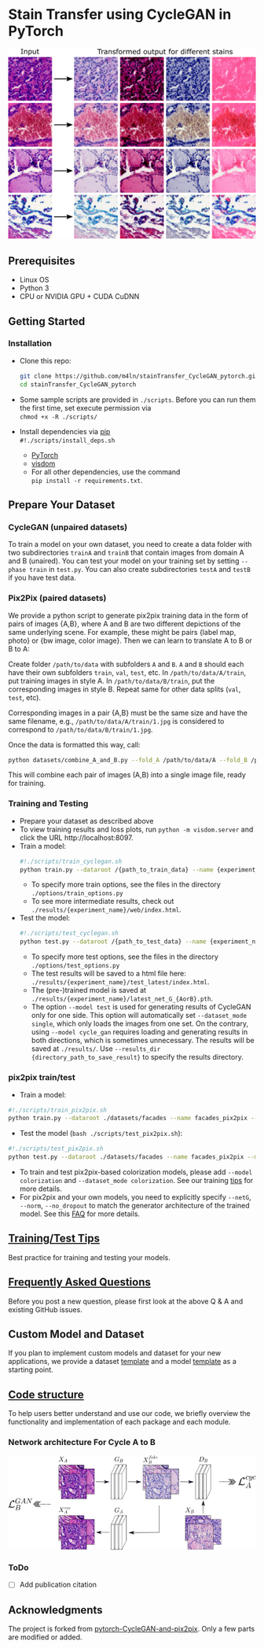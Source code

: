 # Stain Transfer using CycleGAN in PyTorch
<img src="./imgs/example_image_readme.png" alt="example" width="600"/>

## Prerequisites
- Linux OS
- Python 3
- CPU or NVIDIA GPU + CUDA CuDNN

## Getting Started
### Installation

- Clone this repo:
    ```bash
    git clone https://github.com/m4ln/stainTransfer_CycleGAN_pytorch.git
    cd stainTransfer_CycleGAN_pytorch
    ```
- Some sample scripts are provided in `./scripts`. Before you can run them the first time, set execute permission via  
`chmod +x -R ./scripts/`

- Install dependencies via [pip](https://pypi.org/project/pip/)  
`#!./scripts/install_deps.sh`
  - [PyTorch](https://pytorch.org/get-started/locally/)
  - [visdom](https://github.com/facebookresearch/visdom)
  - For all other dependencies, use the command  
    `pip install -r requirements.txt`.
    
## Prepare Your Dataset
### CycleGAN (unpaired datasets)
To train a model on your own dataset, you need to create a data folder with two subdirectories `trainA` and `trainB` that contain images from domain A and B (unaired). You can test your model on your training set by setting `--phase train` in `test.py`. You can also create subdirectories `testA` and `testB` if you have test data.

### Pix2Pix (paired datasets)
We provide a python script to generate pix2pix training data in the form of pairs of images {A,B}, where A and B are two different depictions of the same underlying scene. For example, these might be pairs {label map, photo} or {bw image, color image}. Then we can learn to translate A to B or B to A:

Create folder `/path/to/data` with subfolders `A` and `B`. `A` and `B` should each have their own subfolders `train`, `val`, `test`, etc. In `/path/to/data/A/train`, put training images in style A. In `/path/to/data/B/train`, put the corresponding images in style B. Repeat same for other data splits (`val`, `test`, etc).

Corresponding images in a pair {A,B} must be the same size and have the same filename, e.g., `/path/to/data/A/train/1.jpg` is considered to correspond to `/path/to/data/B/train/1.jpg`.

Once the data is formatted this way, call:
```bash
python datasets/combine_A_and_B.py --fold_A /path/to/data/A --fold_B /path/to/data/B --fold_AB /path/to/data
```

This will combine each pair of images (A,B) into a single image file, ready for training.

### Training and Testing
- Prepare your dataset as described above
- To view training results and loss plots, run `python -m visdom.server` and click the URL http://localhost:8097.
- Train a model:
  ```bash
  #!./scripts/train_cyclegan.sh
  python train.py --dataroot /{path_to_train_data} --name {experiment_name}
  ```
  - To specify more train options, see the files in the directory `./options/train_options.py`
  - To see more intermediate results, check out `./results/{experiment_name}/web/index.html`.
- Test the model:
  ```bash
  #!./scripts/test_cyclegan.sh
  python test.py --dataroot /{path_to_test_data} --name {experiment_name} --model cycle_gan
  ```
  - To specify more test options, see the files in the directory `./options/test_options.py`
  - The test results will be saved to a html file here: `./results/{experiment_name}/test_latest/index.html`.
  - The (pre-)trained model is saved at `./results/{experiment_name}/latest_net_G_{AorB}.pth`.
  - The option `--model test` is used for generating results of CycleGAN only for one side. This option will automatically set `--dataset_mode single`, which only loads the images from one set. On the contrary, using `--model cycle_gan` requires loading and generating results in both directions, which is sometimes unnecessary. The results will be saved at `./results/`. Use `--results_dir {directory_path_to_save_result}` to specify the results directory.

### pix2pix train/test

- Train a model:
```bash
#!./scripts/train_pix2pix.sh
python train.py --dataroot ./datasets/facades --name facades_pix2pix --model pix2pix --direction BtoA
```
- Test the model (`bash ./scripts/test_pix2pix.sh`):
```bash
#!./scripts/test_pix2pix.sh
python test.py --dataroot ./datasets/facades --name facades_pix2pix --model pix2pix --direction BtoA
```
- To train and test pix2pix-based colorization models, please add `--model colorization` and `--dataset_mode colorization`. See our training [tips](https://github.com/junyanz/pytorch-CycleGAN-and-pix2pix/blob/master/docs/tips.md#notes-on-colorization) for more details.
- For pix2pix and your own models, you need to explicitly specify `--netG`, `--norm`, `--no_dropout` to match the generator architecture of the trained model. See this [FAQ](https://github.com/junyanz/pytorch-CycleGAN-and-pix2pix/blob/master/docs/qa.md#runtimeerror-errors-in-loading-state_dict-812-671461-296) for more details.

## [Training/Test Tips](docs/tips.md)
Best practice for training and testing your models.

## [Frequently Asked Questions](docs/qa.md)
Before you post a new question, please first look at the above Q & A and existing GitHub issues.

## Custom Model and Dataset
If you plan to implement custom models and dataset for your new applications, we provide a dataset [template](data/template_dataset.py) and a model [template](models/template_model.py) as a starting point.

## [Code structure](docs/overview.md)
To help users better understand and use our code, we briefly overview the functionality and implementation of each package and each module.

[comment]: <> (## Citation)

[comment]: <> (If you use this code for your research, please cite our paper.)

[comment]: <> (```)

[comment]: <> (@inproceedings{StainNormalizationCycleGAN,)

[comment]: <> (  title={Normalization of HE-Stained Histological Images using Cycle-Consistent Generative Adversarial Networks},)

[comment]: <> (  author={},)

[comment]: <> (  booktitle={},)

[comment]: <> (  year={})

[comment]: <> (})

[comment]: <> (```)

### Network architecture For Cycle A to B
<img src="./imgs/cycleGAN_scheme_AtoB.png" alt="schemeAtoB"/>

### ToDo
- [ ] Add publication citation

## Acknowledgments
The project is forked from [pytorch-CycleGAN-and-pix2pix](https://github.com/junyanz/pytorch-CycleGAN-and-pix2pix).
Only a few parts are modified or added.
